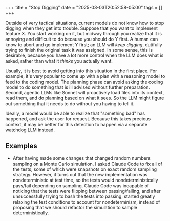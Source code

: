 +++
title = "Stop Digging"
date = "2025-03-03T20:52:58-05:00"
tags = []
+++

Outside of very tactical situations, current models do not know how to stop
digging when they get into trouble.  Suppose that you want to implement
feature X.  You start working on it, but midway through you realize that it is
annoying and difficult to do because you should do Y first.  A human can know
to abort and go implement Y first; an LLM will *keep digging*, dutifully
trying to finish the original task it was assigned.  In some sense, this is
desirable, because you have a lot more control when the LLM does what is
asked, rather than what it *thinks* you actually want.

Usually, it is best to avoid getting into this situation in the first place.
For example, it's very popular to come up with a plan with a reasoning model
to feed to the coding model.  The planning phase can avoid asking the coding
model to do something that is ill advised without further preparation.
Second, agentic LLMs like Sonnet will proactively load files into its context,
read them, and do planning based on what it sees.  So the LLM might figure out
something that it needs to do without you having to tell it.

Ideally, a model would be able to realize that "something bad" has happened,
and ask the user for request.  Because this takes precious context, it may be
better for this detection to happen via a separate watchdog LLM instead.

## Examples

- After having made some changes that changed random numbers sampling on a
  Monte Carlo simulation, I asked Claude Code to fix all of the tests, some of
  which were snapshots on exact random sampling strategy.  However, it turns
  out that the new implementation was nondeterministic at test time, so the
  tests would nondeterministically pass/fail depending on sampling.  Claude
  Code was incapable of noticing that the tests were flipping between
  passing/failing, and after unsuccessfully trying to bash the tests into
  passing, started greatly relaxing the test conditions to account for
  nondeterminism, instead of proposing that we should refactor the simulation
  to sample deterministically.
